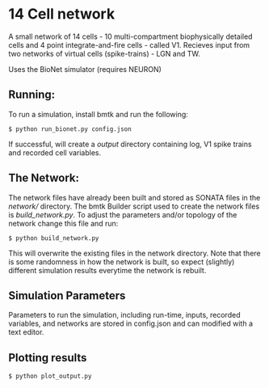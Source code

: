 # 14 Cell network

A small network of 14 cells - 10 multi-compartment biophysically detailed cells and 4 point integrate-and-fire cells -
called V1. Recieves input from two networks of virtual cells (spike-trains) - LGN and TW.

Uses the BioNet simulator (requires NEURON)

## Running:
To run a simulation, install bmtk and run the following:
```
$ python run_bionet.py config.json
```
If successful, will create a *output* directory containing log, V1 spike trains and recorded cell variables.

## The Network:
The network files have already been built and stored as SONATA files in the *network/* directory. The bmtk Builder
script used to create the network files is *build_network.py*. To adjust the parameters and/or topology of the network
change this file and run:
```
$ python build_network.py
```
This will overwrite the existing files in the network directory. Note that there is some randomness in how the network
is built, so expect (slightly) different simulation results everytime the network is rebuilt.

## Simulation Parameters
Parameters to run the simulation, including run-time, inputs, recorded variables, and networks are stored in config.json
and can modified with a text editor.

## Plotting results
```
$ python plot_output.py
```



